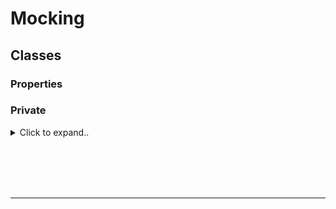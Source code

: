 # Mocking

## Classes



### Properties



### Private

<details><summary>Click to expand..</summary>

Option1 - `ClassName.prototype` :

```typescript
beforeEach(async() => {
    vi.spyOn(context.service, '_rechnungDBPath', 'get')
        .mockReturnValue(patKuerzDbPath)
})
```

</details>





<br><br>
<br><br>

--- 


<br><br>
<br><br>
